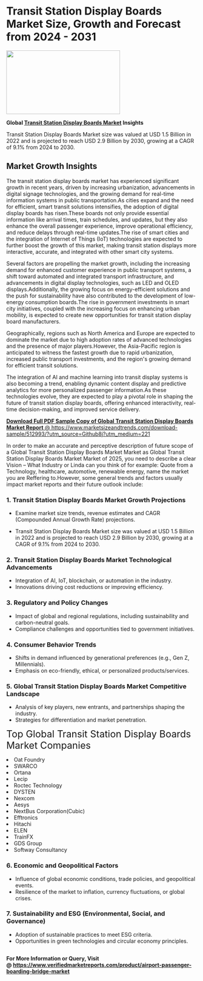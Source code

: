 <H1>Transit Station Display Boards Market Size, Growth and Forecast from 2024 - 2031</H1><img class="aligncenter size-medium wp-image-584254" src="https://thirdeyenews.in/wp-content/uploads/2024/09/Global-Market-Research-300x168.jpeg" alt="" width="300" height="168" /><p><strong>Global&nbsp;<a href="https://www.marketsizeandtrends.com/download-sample/512993/?utm_source=Github8j?utm_medium=221">Transit Station Display Boards Market</a> Insights</strong></p><p>Transit Station Display Boards Market size was valued at USD 1.5 Billion in 2022 and is projected to reach USD 2.9 Billion by 2030, growing at a CAGR of 9.1% from 2024 to 2030.</p><p><h2>Market Growth Insights</h2> <p>The transit station display boards market has experienced significant growth in recent years, driven by increasing urbanization, advancements in digital signage technologies, and the growing demand for real-time information systems in public transportation.As cities expand and the need for efficient, smart transit solutions intensifies, the adoption of digital display boards has risen.These boards not only provide essential information like arrival times, train schedules, and updates, but they also enhance the overall passenger experience, improve operational efficiency, and reduce delays through real-time updates.The rise of smart cities and the integration of Internet of Things (IoT) technologies are expected to further boost the growth of this market, making transit station displays more interactive, accurate, and integrated with other smart city systems.</p> <p><a href="#"></a></p> <p>Several factors are propelling the market growth, including the increasing demand for enhanced customer experience in public transport systems, a shift toward automated and integrated transport infrastructure, and advancements in digital display technologies, such as LED and OLED displays.Additionally, the growing focus on energy-efficient solutions and the push for sustainability have also contributed to the development of low-energy consumption boards.The rise in government investments in smart city initiatives, coupled with the increasing focus on enhancing urban mobility, is expected to create new opportunities for transit station display board manufacturers.</p> <p>Geographically, regions such as North America and Europe are expected to dominate the market due to high adoption rates of advanced technologies and the presence of major players.However, the Asia-Pacific region is anticipated to witness the fastest growth due to rapid urbanization, increased public transport investments, and the region's growing demand for efficient transit solutions.</p> <p>The integration of AI and machine learning into transit display systems is also becoming a trend, enabling dynamic content display and predictive analytics for more personalized passenger information.As these technologies evolve, they are expected to play a pivotal role in shaping the future of transit station display boards, offering enhanced interactivity, real-time decision-making, and improved service delivery.</p> <p><a href="#"></p><p><span class=""><strong>Download Full PDF Sample Copy of Global Transit Station Display Boards Market Report</strong> @ <a href="https://www.marketsizeandtrends.com/download-sample/512993/?utm_source=Github8j?utm_medium=221" target="_blank">https://www.marketsizeandtrends.com/download-sample/512993/?utm_source=Github8j?utm_medium=221</a></span></p><p>In order to make an accurate and perceptive description of future scope of a Global&nbsp;Transit Station Display Boards Market Market as Global&nbsp;Transit Station Display Boards Market Market of 2025, you need to describe a clear Vision &ndash; What Industry or Linda can you think of for example: Quote from a Technology, healthcare, automotive, renewable energy, name the market you are Reffering to.However, some general trends and factors usually impact market reports and their future outlook include:</p><h3>1.&nbsp;<strong>Transit Station Display Boards Market Growth Projections</strong></h3><ul><li>Examine market size trends, revenue estimates and CAGR (Compounded Annual Growth Rate) projections.</li><li><p>Transit Station Display Boards Market size was valued at USD 1.5 Billion in 2022 and is projected to reach USD 2.9 Billion by 2030, growing at a CAGR of 9.1% from 2024 to 2030.</p></li></ul><h3>2.&nbsp;<strong>Transit Station Display Boards Market Technological Advancements</strong></h3><ul><li>Integration of AI, IoT, blockchain, or automation in the industry.</li><li>Innovations driving cost reductions or improving efficiency.</li></ul><h3>3.&nbsp;<strong>Regulatory and Policy Changes</strong></h3><ul><li>Impact of global and regional regulations, including sustainability and carbon-neutral goals.</li><li>Compliance challenges and opportunities tied to government initiatives.</li></ul><h3>4.&nbsp;<strong>Consumer Behavior Trends</strong></h3><ul><li>Shifts in demand influenced by generational preferences (e.g., Gen Z, Millennials).</li><li>Emphasis on eco-friendly, ethical, or personalized products/services.</li></ul><h3>5.&nbsp;<strong>Global Transit Station Display Boards Market Competitive Landscape</strong></h3><ul><li>Analysis of key players, new entrants, and partnerships shaping the industry.</li><li>Strategies for differentiation and market penetration.</li></ul><p data-pm-slice="1 1 []"><span style="color: inherit; font-family: inherit; font-size: 25px;">Top Global Transit Station Display Boards Market Companies</span></p><div class="" data-test-id=""><p><li>Oat Foundry</li><li> SWARCO</li><li> Ortana</li><li> Lecip</li><li> Roctec Technology</li><li> DYSTEN</li><li> Nexcom</li><li> Aesys</li><li> NextBus Corporation(Cubic)</li><li> Efftronics</li><li> Hitachi</li><li> ELEN</li><li> TrainFX</li><li> GDS Group</li><li> Softway Consultancy</li></p></div><h3>6.&nbsp;<strong>Economic and Geopolitical Factors</strong></h3><ul><li>Influence of global economic conditions, trade policies, and geopolitical events.</li><li>Resilience of the market to inflation, currency fluctuations, or global crises.</li></ul><h3>7.&nbsp;<strong>Sustainability and ESG (Environmental, Social, and Governance)</strong></h3><ul><li>Adoption of sustainable practices to meet ESG criteria.</li><li>Opportunities in green technologies and circular economy principles.</li></ul><h2><strong style="font-size: 14px;">For More Information or Query, Visit @&nbsp;</strong><a style="background-color: #ffffff; font-size: 14px;" href="https://www.marketsizeandtrends.com/report/transit-station-display-boards-market/" target="_blank">https://www.verifiedmarketreports.com/product/airport-passenger-boarding-bridge-market</a></h2>